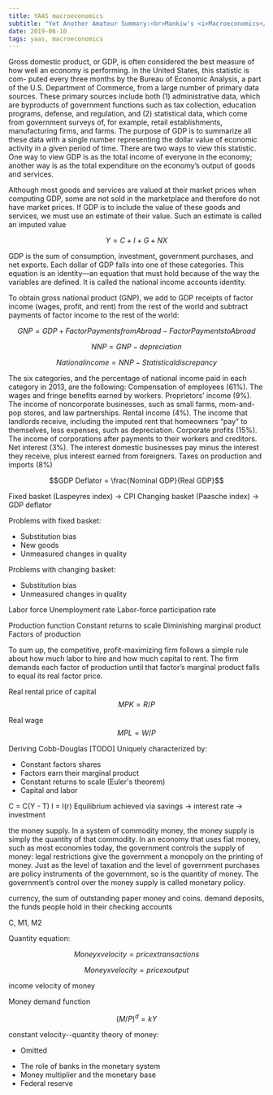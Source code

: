 ```yaml
---
title: YAAS macroeconomics
subtitle: "Yet Another Amateur Summary:<br>Mankiw's <i>Macroeconomics</i>"
date: 2019-06-10
tags: yaas, macroeconomics
---
```


Gross domestic product, or GDP, is often considered the best measure of
how well an economy is performing. In the United States, this statistic is com-
puted every three months by the Bureau of Economic Analysis, a part of the U.S.
Department of Commerce, from a large number of primary data sources. These
primary sources include both (1) administrative data, which are byproducts of
government functions such as tax collection, education programs, defense, and
regulation, and (2) statistical data, which come from government surveys of, for
example, retail establishments, manufacturing firms, and farms. The purpose of
GDP is to summarize all these data with a single number representing the dollar
value of economic activity in a given period of time.
There are two ways to view this statistic. One way to view GDP is as the
total income of everyone in the economy; another way is as the total expenditure on the
economy’s output of goods and services.

Although most goods and
services are valued at their market prices when computing GDP, some are not
sold in the marketplace and therefore do not have market prices. If GDP is to
include the value of these goods and services, we must use an estimate of their
value. Such an estimate is called an imputed value

$$ Y = C + I + G + NX$$

GDP is the sum of consumption, investment, government purchases, and net
exports. Each dollar of GDP falls into one of these categories. This equation is an
identity—an equation that must hold because of the way the variables are defined.
It is called the national income accounts identity.

To obtain gross national product
(GNP), we add to GDP receipts of factor income (wages, profit, and rent)
from the rest of the world and subtract payments of factor income to the rest
of the world:

$$ GNP = GDP + Factor Payments from Abroad - Factor Payments to Abroad$$

$$NNP = GNP - depreciation$$

$$National income = NNP - Statistical discrepancy$$

The six categories, and the percentage of
national income paid in each category in 2013, are the following:
Compensation of employees (61%). The wages and fringe benefits earned by
workers.
Proprietors’ income (9%). The income of noncorporate businesses, such as
small farms, mom-and-pop stores, and law partnerships.
Rental income (4%). The income that landlords receive, including the
imputed rent that homeowners “pay” to themselves, less expenses, such as
depreciation.
Corporate profits (15%). The income of corporations after payments to
their workers and creditors.
Net interest (3%). The interest domestic businesses pay minus the interest
they receive, plus interest earned from foreigners.
Taxes on production and imports (8%)

$$GDP Deflator = \frac{Nominal GDP}{Real GDP}$$

Fixed basket (Laspeyres index) -> CPI
Changing basket (Paasche index) -> GDP deflator

Problems with fixed basket:
- Substitution bias
- New goods
- Unmeasured changes in quality

Problems with changing basket:
- Substitution bias
- Unmeasured changes in quality

Labor force 
Unemployment rate
Labor-force participation rate

Production function
Constant returns to scale
Diminishing marginal product
Factors of production

To sum up, the competitive, profit-maximizing firm follows a simple rule
about how much labor to hire and how much capital to rent. The firm demands
each factor of production until that factor’s marginal product falls to equal its real factor price.

Real rental price of capital $$MPK = R/P$$

Real wage $$MPL = W/P$$

Deriving Cobb-Douglas [TODO]
Uniquely characterized by:
- Constant factors shares 
- Factors earn their marginal product
- Constant returns to scale (Euler's theorem)
- Capital and labor

C = C(Y - T)
I = I(r)
Equilibrium achieved via savings -> interest rate -> investment

the money supply.
In a system of commodity money, the money supply is simply the quantity of
that commodity. In an economy that uses fiat money, such as most economies
today, the government controls the supply of money: legal restrictions give the
government a monopoly on the printing of money. Just as the level of taxation
and the level of government purchases are policy instruments of the government,
so is the quantity of money. The government’s control over the money supply is
called monetary policy.

currency, the sum of outstanding paper money and coins. 
demand deposits, the funds people hold in their checking accounts

C, M1, M2

Quantity equation:

$$ Money x velocity = price x transactions $$

$$ Money x velocity = price x output $$

income velocity of money

Money demand function

$$ (M/P)^d = kY $$

constant velocity--quantity theory of money:

* Omitted
- The role of banks in the monetary system
- Money multiplier and the monetary base
- Federal reserve
